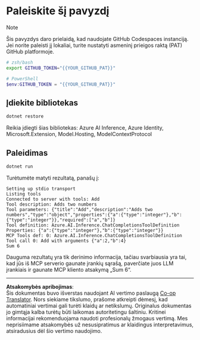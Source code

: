<!--
CO_OP_TRANSLATOR_METADATA:
{
  "original_hash": "c40c54fa74ded9c223bc0ebfc8a2de7c",
  "translation_date": "2025-08-26T19:13:03+00:00",
  "source_file": "03-GettingStarted/03-llm-client/solution/dotnet/README.md",
  "language_code": "lt"
}
-->
# Paleiskite šį pavyzdį

> [!NOTE]
> Šis pavyzdys daro prielaidą, kad naudojate GitHub Codespaces instanciją. Jei norite paleisti jį lokaliai, turite nustatyti asmeninį prieigos raktą (PAT) GitHub platformoje.
>
> ```bash
> # zsh/bash
> export GITHUB_TOKEN="{{YOUR_GITHUB_PAT}}"
> ```
>
> ```powershell
> # PowerShell
> $env:GITHUB_TOKEN = "{{YOUR_GITHUB_PAT}}"
> ```

## Įdiekite bibliotekas

```sh
dotnet restore
```

Reikia įdiegti šias bibliotekas: Azure AI Inference, Azure Identity, Microsoft.Extension, Model.Hosting, ModelContextProtocol 

## Paleidimas

```sh 
dotnet run
```

Turėtumėte matyti rezultatą, panašų į:

```text
Setting up stdio transport
Listing tools
Connected to server with tools: Add
Tool description: Adds two numbers
Tool parameters: {"title":"Add","description":"Adds two numbers","type":"object","properties":{"a":{"type":"integer"},"b":{"type":"integer"}},"required":["a","b"]}
Tool definition: Azure.AI.Inference.ChatCompletionsToolDefinition
Properties: {"a":{"type":"integer"},"b":{"type":"integer"}}
MCP Tools def: 0: Azure.AI.Inference.ChatCompletionsToolDefinition
Tool call 0: Add with arguments {"a":2,"b":4}
Sum 6
```

Dauguma rezultatų yra tik derinimo informacija, tačiau svarbiausia yra tai, kad jūs iš MCP serverio gaunate įrankių sąrašą, paverčiate juos LLM įrankiais ir gaunate MCP kliento atsakymą „Sum 6“.

---

**Atsakomybės apribojimas**:  
Šis dokumentas buvo išverstas naudojant AI vertimo paslaugą [Co-op Translator](https://github.com/Azure/co-op-translator). Nors siekiame tikslumo, prašome atkreipti dėmesį, kad automatiniai vertimai gali turėti klaidų ar netikslumų. Originalus dokumentas jo gimtąja kalba turėtų būti laikomas autoritetingu šaltiniu. Kritinei informacijai rekomenduojama naudoti profesionalų žmogaus vertimą. Mes neprisiimame atsakomybės už nesusipratimus ar klaidingus interpretavimus, atsiradusius dėl šio vertimo naudojimo.